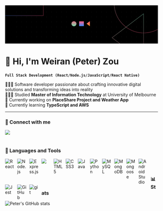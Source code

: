![MasterHead](./TechnologyBanner.png/)
# 👋 Hi, I'm Weiran (Peter) Zou
**`Full Stack Development (React/Node.js/JavaScript/React Native)`**

👩🏻‍💻 Software developer passionate about crafting innovative digital solutions and transforming ideas into reality <br />
👩🏻‍🎓 Studied **Master of Information Technology** at University of Melbourne <br />
🔭 Currently working on **PlaceShare Project and Weather App** <br />
🌱 Currently learning **TypeScript and AWS** 

---

### 🚀 Connect with me

<a href="https://www.linkedin.com/in/weiran-zou-239b6419a/" target="blank" align="left">
  <img src="https://cdn.jsdelivr.net/gh/devicons/devicon@latest/icons/linkedin/linkedin-original.svg" width="30px" style="padding-right:10px;" />
</a>
<br />

#

### 🧰 Languages and Tools
<img src="https://cdn.jsdelivr.net/gh/devicons/devicon@latest/icons/react/react-original.svg" alt="React" width="30px" style="padding-right:10px;" align="left"/>
<img src="https://cdn.jsdelivr.net/gh/devicons/devicon@latest/icons/nodejs/nodejs-original.svg" alt="Node.js" width="30px" style="padding-right:10px;" align="left"/>
<img src="https://cdn.jsdelivr.net/gh/devicons/devicon@latest/icons/express/express-original.svg" alt="Express.js" width="30px" style="padding-right:10px;" align="left"/>
<img width="30px" style="padding-right:10px;" align="left" src="https://cdn.jsdelivr.net/gh/devicons/devicon@latest/icons/javascript/javascript-original.svg"/>
<img src="https://cdn.jsdelivr.net/gh/devicons/devicon@latest/icons/html5/html5-original.svg" alt="HTML5" width="30px" style="padding-right:10px;" align="left"/>
<img src="https://cdn.jsdelivr.net/gh/devicons/devicon@latest/icons/css3/css3-original.svg" alt="CSS3" width="30px" style="padding-right:10px;" align="left"/>
<img src="https://cdn.jsdelivr.net/gh/devicons/devicon@latest/icons/java/java-original.svg" alt="Java" width="30px" style="padding-right:10px;" align="left"/>
<img src="https://cdn.jsdelivr.net/gh/devicons/devicon@latest/icons/python/python-original.svg" alt="Python" width="30px" style="padding-right:10px;" align="left"/>
<img src="https://cdn.jsdelivr.net/gh/devicons/devicon@latest/icons/mysql/mysql-original-wordmark.svg" alt="MySQL" width="30px" style="padding-right:10px;" align="left"/>
<img src="https://cdn.jsdelivr.net/gh/devicons/devicon@latest/icons/mongodb/mongodb-original-wordmark.svg" alt="MongoDB" width="30px" style="padding-right:10px;" align="left"/>
<img src="https://cdn.jsdelivr.net/gh/devicons/devicon@latest/icons/mongoose/mongoose-original-wordmark.svg" alt="Mongoose" width="30px" style="padding-right:10px;" align="left"/>    
<img src="https://cdn.jsdelivr.net/gh/devicons/devicon@latest/icons/androidstudio/androidstudio-original.svg" alt="Android Studio" width="30px" style="padding-right:10px;" align="left"/>    
<img src="https://cdn.jsdelivr.net/gh/devicons/devicon@latest/icons/jest/jest-plain.svg" alt="Jest" width="30px" style="padding-right:10px;" align="left"/>   
<img src="https://cdn.jsdelivr.net/gh/devicons/devicon@latest/icons/github/github-original.svg" alt="GitHub" width="30px" style="padding-right:10px;" align="left"/>
<img src="https://cdn.jsdelivr.net/gh/devicons/devicon@latest/icons/git/git-original.svg" width="30px" alt="git" style="padding-right:10px;" align="left"/>
          
<br />

#

### 📊 Stats
![Peter's GitHub stats](https://github-readme-stats.vercel.app/api?username=weiran-zou&show_icons=true&theme=gruvbox&hide=stars)
